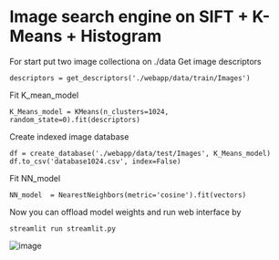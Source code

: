 # Image search engine on SIFT + K-Means + Histogram
For start put two image collectiona on ./data
Get image descriptors
```
descriptors = get_descriptors('./webapp/data/train/Images')
```
Fit K_mean_model
```
K_Means_model = KMeans(n_clusters=1024, random_state=0).fit(descriptors)
```
Create indexed image database
```
df = create_database('./webapp/data/test/Images', K_Means_model)
df.to_csv('database1024.csv', index=False)
```
Fit NN_model
```
NN_model  = NearestNeighbors(metric='cosine').fit(vectors)
```
Now you can offload model weights and run web interface by
```
streamlit run streamlit.py
```

![image](https://github.com/Shireee/cv-labs/assets/52496230/5b3cc11f-454c-4512-8638-a1b6a05a8cd7)
